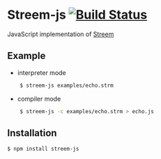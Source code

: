 # Streem-js [![Build Status](https://travis-ci.org/norahiko/streem-js.svg)](https://travis-ci.org/norahiko/streem-js)

JavaScript implementation of [Streem][]


## Example

* interpreter mode

```sh
    $ streem-js examples/echo.strm
```

* compiler mode

```sh
    $ streem-js -c examples/echo.strm > echo.js
```

## Installation

```sh
$ npm install streem-js
```

[Streem]:https://github.com/matz/streem
